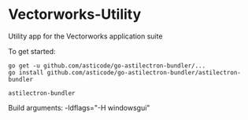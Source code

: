 # Vectorworks-Utility
Utility app for the Vectorworks application suite


To get started:
```shell
go get -u github.com/asticode/go-astilectron-bundler/...
go install github.com/asticode/go-astilectron-bundler/astilectron-bundler

astilectron-bundler
```

Build arguments:
-ldflags="-H windowsgui"